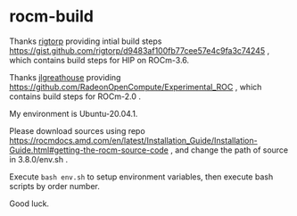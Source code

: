 # rocm-build

Thanks [rigtorp](https://github.com/rigtorp) providing intial build steps <https://gist.github.com/rigtorp/d9483af100fb77cee57e4c9fa3c74245> , which contains build steps for HIP on ROCm-3.6.

Thanks [jlgreathouse](https://github.com/jlgreathouse) providing <https://github.com/RadeonOpenCompute/Experimental_ROC> , which contains build steps for ROCm-2.0 .

My environment is Ubuntu-20.04.1.

Please download sources using repo <https://rocmdocs.amd.com/en/latest/Installation_Guide/Installation-Guide.html#getting-the-rocm-source-code> ,
and change the path of source in 3.8.0/env.sh .

Execute `bash env.sh` to setup environment variables, then execute bash scripts by order number.

Good luck.
